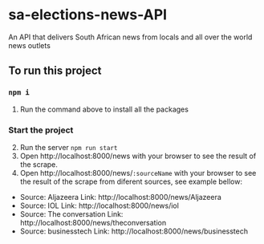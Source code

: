 # sa-elections-news-API

An API that delivers South African news from locals and all over the world news outlets 

## To run this project

### `npm i`
1. Run the command above to install all the packages

### Start the project
2. Run the server
`npm run start`
3. Open  http://localhost:8000/news with your browser to see the result of the scrape.
4. Open http://localhost:8000/news/`:sourceName` with your browser to see the result of the scrape from diferent sources, see example bellow:

*  Source: Aljazeera Link: http://localhost:8000/news/Aljazeera
* Source: IOL Link: http://localhost:8000/news/iol
* Source: The conversation Link: http://localhost:8000/news/theconversation
* Source: businesstech Link: http://localhost:8000/news/businesstech